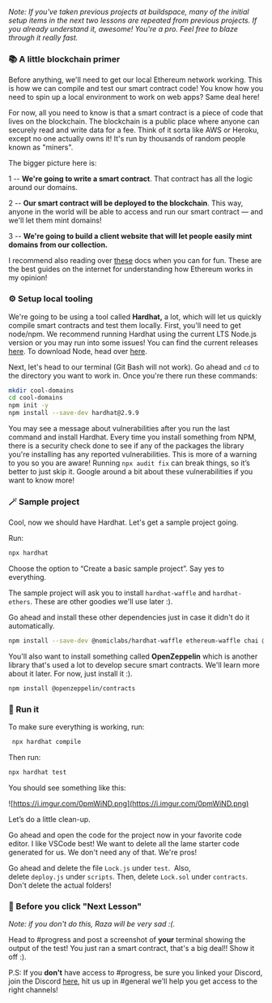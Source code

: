 *Note: If you've taken previous projects at buildspace, many of the initial setup items in the next two lessons are repeated from previous projects. If you already understand it, awesome! You're a pro. Feel free to blaze through it really fast.*

### 📚 A little blockchain primer

Before anything, we'll need to get our local Ethereum network working. This is how we can compile and test our smart contract code! You know how you need to spin up a local environment to work on web apps? Same deal here!

For now, all you need to know is that a smart contract is a piece of code that lives on the blockchain. The blockchain is a public place where anyone can securely read and write data for a fee. Think of it sorta like AWS or Heroku, except no one actually owns it! It's run by thousands of random people known as "miners".

The bigger picture here is:

1 -- **We're going to write a smart contract**. That contract has all the logic around our domains.

2 -- **Our smart contract will be deployed to the blockchain**. This way, anyone in the world will be able to access and run our smart contract — and we'll let them mint domains!

3 -- **We're going to build a client website that will let people easily mint domains from our collection.**

I recommend also reading over [these](https://ethereum.org/en/developers/docs/intro-to-ethereum/) docs when you can for fun. These are the best guides on the internet for understanding how Ethereum works in my opinion!

### ⚙️ Setup local tooling

We're going to be using a tool called **Hardhat,** a lot, which will let us quickly compile smart contracts and test them locally. First, you'll need to get node/npm. We recommend running Hardhat using the current LTS Node.js version or you may run into some issues! You can find the current releases [here](https://nodejs.org/en/about/releases/). To download Node, head over [here](https://nodejs.org/en/download/).

Next, let's head to our terminal (Git Bash will not work). Go ahead and `cd` to the directory you want to work in. Once you're there run these commands:

```bash
mkdir cool-domains
cd cool-domains
npm init -y
npm install --save-dev hardhat@2.9.9
```

You may see a message about vulnerabilities after you run the last command and install Hardhat. Every time you install something from NPM, there is a security check done to see if any of the packages the library you're installing has any reported vulnerabilities. This is more of a warning to you so you are aware! Running `npx audit fix` can break things, so it’s better to just skip it. Google around a bit about these vulnerabilities if you want to know more!

### 🪄 Sample project

Cool, now we should have Hardhat. Let's get a sample project going.

Run:

```bash
npx hardhat
```

Choose the option to “Create a basic sample project”. Say yes to everything.

The sample project will ask you to install `hardhat-waffle` and `hardhat-ethers`. These are other goodies we'll use later :).

Go ahead and install these other dependencies just in case it didn't do it automatically.

```bash
npm install --save-dev @nomiclabs/hardhat-waffle ethereum-waffle chai @nomiclabs/hardhat-ethers ethers
```

You'll also want to install something called **OpenZeppelin** which is another library that's used a lot to develop secure smart contracts. We'll learn more about it later. For now, just install it :).

```bash
npm install @openzeppelin/contracts
```

### 🌟 Run it

To make sure everything is working, run:

```bash
 npx hardhat compile
```

Then run:

```bash
npx hardhat test
```

You should see something like this:

![https://i.imgur.com/0pmWiND.png](https://i.imgur.com/0pmWiND.png)

Let’s do a little clean-up.

Go ahead and open the code for the project now in your favorite code editor. I like VSCode best! We want to delete all the lame starter code generated for us. We don't need any of that. We're pros!

Go ahead and delete the file `Lock.js` under `test`.  Also, delete `deploy.js` under `scripts`. Then, delete `Lock.sol` under `contracts`. Don't delete the actual folders!

### 🚨 Before you click "Next Lesson"

*Note: if you don't do this, Raza will be very sad :(.*

Head to #progress and post a screenshot of **your** terminal showing the output of the test! You just ran a smart contract, that's a big deal!! Show it off :).

P.S: If you **don't** have access to #progress, be sure you linked your Discord, join the Discord [here](https://discord.gg/buildspace), hit us up in #general we'll help you get access to the right channels!
